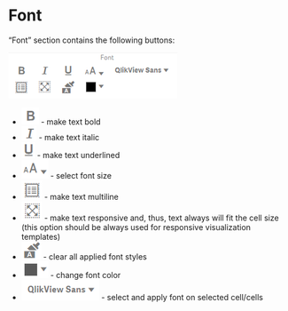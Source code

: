 # Font

“Font” section contains the following buttons:

![](../.gitbook/assets/image%20%2876%29.png)

* ![](../.gitbook/assets/image%20%2823%29.png) - make text bold
* ![](../.gitbook/assets/image%20%2863%29.png) - make text italic
* ![](../.gitbook/assets/image%20%2872%29.png) - make text underlined
* ![](../.gitbook/assets/image.png) - select font size
* ![](../.gitbook/assets/image%20%2849%29.png) - make text multiline
* ![](../.gitbook/assets/image%20%2864%29.png) - make text responsive and, thus, text always will fit the cell size \(this option should be always used for responsive visualization templates\)
* ![](../.gitbook/assets/image%20%2853%29.png) - clear all applied font styles
* ![](../.gitbook/assets/image%20%2895%29.png) - change font color
* ![](../.gitbook/assets/image%20%28107%29.png) - select and apply font on selected cell/cells



